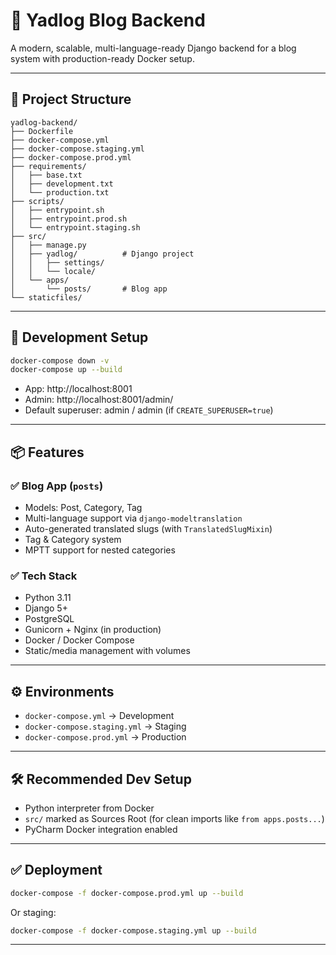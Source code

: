 # 📰 Yadlog Blog Backend

A modern, scalable, multi-language-ready Django backend for a blog system with production-ready Docker setup.

---

## 📁 Project Structure

```
yadlog-backend/
├── Dockerfile
├── docker-compose.yml
├── docker-compose.staging.yml
├── docker-compose.prod.yml
├── requirements/
│   ├── base.txt
│   ├── development.txt
│   └── production.txt
├── scripts/
│   ├── entrypoint.sh
│   ├── entrypoint.prod.sh
│   └── entrypoint.staging.sh
├── src/
│   ├── manage.py
│   ├── yadlog/          # Django project
│   │   ├── settings/
│   │   └── locale/
│   └── apps/
│       └── posts/       # Blog app
└── staticfiles/
```

---

## 🚀 Development Setup

```bash
docker-compose down -v
docker-compose up --build
```

- App: http://localhost:8001
- Admin: http://localhost:8001/admin/
- Default superuser: admin / admin (if `CREATE_SUPERUSER=true`)

---

## 📦 Features

### ✅ Blog App (`posts`)

- Models: Post, Category, Tag
- Multi-language support via `django-modeltranslation`
- Auto-generated translated slugs (with `TranslatedSlugMixin`)
- Tag & Category system
- MPTT support for nested categories

### ✅ Tech Stack

- Python 3.11
- Django 5+
- PostgreSQL
- Gunicorn + Nginx (in production)
- Docker / Docker Compose
- Static/media management with volumes

---

## ⚙️ Environments

- `docker-compose.yml` → Development
- `docker-compose.staging.yml` → Staging
- `docker-compose.prod.yml` → Production

---

## 🛠 Recommended Dev Setup

- Python interpreter from Docker
- `src/` marked as Sources Root (for clean imports like `from apps.posts...`)
- PyCharm Docker integration enabled

---

## ✅ Deployment

```bash
docker-compose -f docker-compose.prod.yml up --build
```

Or staging:

```bash
docker-compose -f docker-compose.staging.yml up --build
```

---